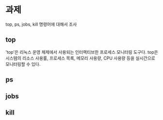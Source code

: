 # 과제
top, ps, jobs, kill 명령어에 대해서 조사

## top
'top'은 리눅스 운영 체제에서 사용되는 인터랙티브한 프로세스 모니터링 도구다.
top은 시스템의 리소스 사용률, 프로세스 목록, 메모리 사용량, CPU 사용량 등을 실시간으로 모니터링할 수 있다. 


## ps

## jobs

## kill
